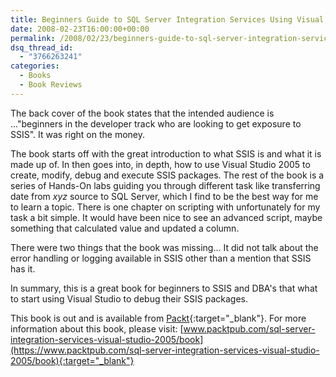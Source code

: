 ```yaml
---
title: Beginners Guide to SQL Server Integration Services Using Visual Studio 2005
date: 2008-02-23T16:00:00+00:00
permalink: /2008/02/23/beginners-guide-to-sql-server-integration-services-using-visual-studio-2005/
dsq_thread_id:
  - "3766263241"
categories:
  - Books
  - Book Reviews
---
```

The back cover of the book states that the intended audience is ..."beginners in the developer track who are looking to get exposure to SSIS".  It was right on the money.

The book starts off with the great introduction to what SSIS is and what it is made up of. In then goes into, in depth, how to use Visual Studio 2005 to create, modify, debug and execute SSIS packages.  The rest of the book is a series of Hands-On labs guiding you through different task like transferring date from _xyz_ source to SQL Server, which I find to be the best way for me to learn a topic. There is one chapter on scripting with unfortunately for my task a bit simple.  It would have been nice to see an advanced script, maybe something that calculated value and updated a column.

There were two things that the book was missing... It did not talk about the error handling or logging available in SSIS other than a mention that SSIS has it.

In summary, this is a great book for beginners to SSIS and DBA's that what to start using Visual Studio to debug their SSIS packages.

This book is out and is available from [Packt](https://www.packtpub.com/){:target="_blank"}. For more information about this book, please visit: [www.packtpub.com/sql-server-integration-services-visual-studio-2005/book](https://www.packtpub.com/sql-server-integration-services-visual-studio-2005/book){:target="_blank"}
